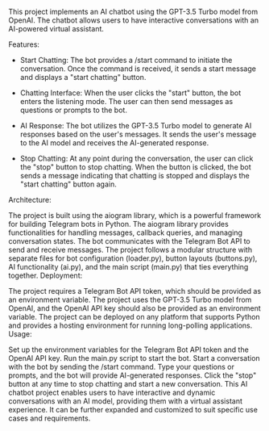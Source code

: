 This project implements an AI chatbot using the GPT-3.5 Turbo model from OpenAI. The chatbot allows users to have interactive conversations with an AI-powered virtual assistant.

Features:

- Start Chatting: The bot provides a /start command to initiate the conversation. Once the command is received, it sends a start message and displays a "start chatting" button.

- Chatting Interface: When the user clicks the "start" button, the bot enters the listening mode. The user can then send messages as questions or prompts to the bot.

- AI Response: The bot utilizes the GPT-3.5 Turbo model to generate AI responses based on the user's messages. It sends the user's message to the AI model and receives the AI-generated response.

- Stop Chatting: At any point during the conversation, the user can click the "stop" button to stop chatting. When the button is clicked, the bot sends a message indicating that chatting is stopped and displays the "start chatting" button again.

Architecture:

The project is built using the aiogram library, which is a powerful framework for building Telegram bots in Python.
The aiogram library provides functionalities for handling messages, callback queries, and managing conversation states.
The bot communicates with the Telegram Bot API to send and receive messages.
The project follows a modular structure with separate files for bot configuration (loader.py), button layouts (buttons.py), AI functionality (ai.py), and the main script (main.py) that ties everything together.
Deployment:

The project requires a Telegram Bot API token, which should be provided as an environment variable.
The project uses the GPT-3.5 Turbo model from OpenAI, and the OpenAI API key should also be provided as an environment variable.
The project can be deployed on any platform that supports Python and provides a hosting environment for running long-polling applications.
Usage:

Set up the environment variables for the Telegram Bot API token and the OpenAI API key.
Run the main.py script to start the bot.
Start a conversation with the bot by sending the /start command.
Type your questions or prompts, and the bot will provide AI-generated responses.
Click the "stop" button at any time to stop chatting and start a new conversation.
This AI chatbot project enables users to have interactive and dynamic conversations with an AI model, providing them with a virtual assistant experience. It can be further expanded and customized to suit specific use cases and requirements.

